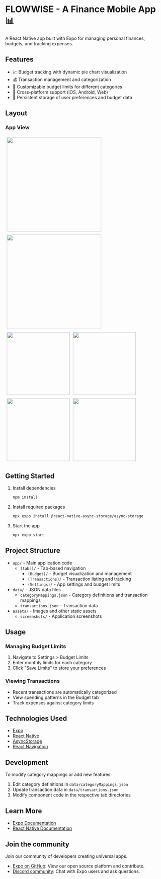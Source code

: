 # FLOWWISE - A Finance Mobile App 📊

A React Native app built with Expo for managing personal finances, budgets, and tracking expenses.

## Features

- 📈 Budget tracking with dynamic pie chart visualization
- 💰 Transaction management and categorization
- 🎯 Customizable budget limits for different categories
- 📱 Cross-platform support (iOS, Android, Web)
- 💾 Persistent storage of user preferences and budget data

## Layout

### App View
<div style="display: flex; flex-wrap: wrap;">
  <div style="margin: 5px;">
    <img src="./assets/screenshots/dashboard.png" width="300" heigth = "200"/>
  </div>
  <div style="margin: 5px;">
    <img src="./assets/screenshots/budget.png" width="300" heigth = "200"/>
  </div>
  <div style="margin: 5px;">
    <img src="./assets/screenshots/budgetLimits.png" width="200"/>
  </div>
  <div style="margin: 5px;">
    <img src="./assets/screenshots/settings.png" width="200"/>
  </div>
  <div style="margin: 5px;">
    <img src="./assets/screenshots/paid.png" width="200"/>
  </div>
  <div style="margin: 5px;">
    <img src="./assets/screenshots/requests.png" width="200"/>
  </div>
</div>


## Getting Started

1. Install dependencies
   ```bash
   npm install
   ```
   
2. Install required packages
   ```bash
   npx expo install @react-native-async-storage/async-storage
   ```
   
3. Start the app
   ```bash
   npx expo start
   ```

## Project Structure

- `app/` - Main application code
  - `(tabs)/` - Tab-based navigation
    - `(Budget)/` - Budget visualization and management
    - `(Transactions)/` - Transaction listing and tracking
    - `(Settings)/` - App settings and budget limits
- `data/` - JSON data files
  - `categoryMappings.json` - Category definitions and transaction mappings
  - `transactions.json` - Transaction data
- `assets/` - Images and other static assets
  - `screenshots/` - Application screenshots

## Usage

### Managing Budget Limits
1. Navigate to Settings > Budget Limits
2. Enter monthly limits for each category
3. Click "Save Limits" to store your preferences

### Viewing Transactions
- Recent transactions are automatically categorized
- View spending patterns in the Budget tab
- Track expenses against category limits

## Technologies Used

- [Expo](https://expo.dev)
- [React Native](https://reactnative.dev)
- [AsyncStorage](https://react-native-async-storage.github.io/async-storage/)
- [React Navigation](https://reactnavigation.org)

## Development

To modify category mappings or add new features:

1. Edit category definitions in `data/categoryMappings.json`
2. Update transaction data in `data/transactions.json`
3. Modify component code in the respective tab directories

## Learn More

- [Expo Documentation](https://docs.expo.dev/)
- [React Native Documentation](https://reactnative.dev/docs/getting-started)

## Join the community

Join our community of developers creating universal apps.

- [Expo on GitHub](https://github.com/expo/expo): View our open source platform and contribute.
- [Discord community](https://chat.expo.dev): Chat with Expo users and ask questions.
